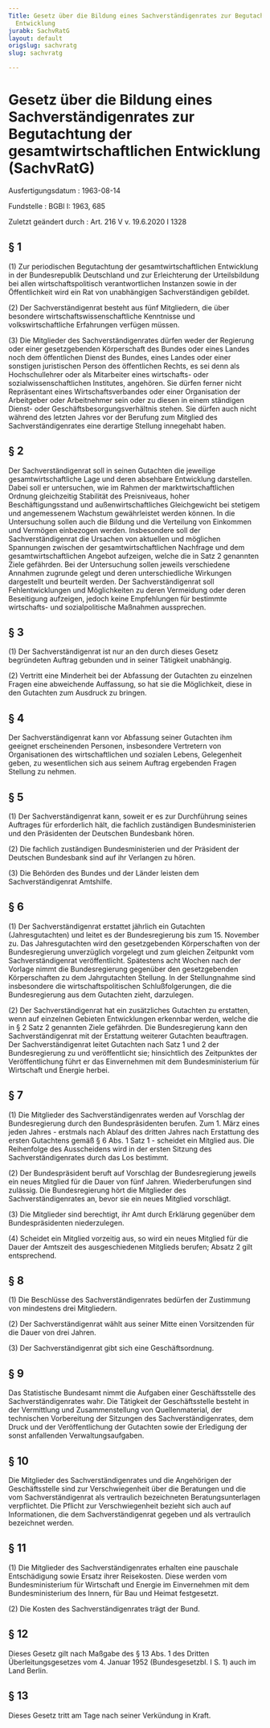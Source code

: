 ```yaml
---
Title: Gesetz über die Bildung eines Sachverständigenrates zur Begutachtung der gesamtwirtschaftlichen
  Entwicklung
jurabk: SachvRatG
layout: default
origslug: sachvratg
slug: sachvratg

---
```


# Gesetz über die Bildung eines Sachverständigenrates zur Begutachtung der gesamtwirtschaftlichen Entwicklung (SachvRatG)

Ausfertigungsdatum
:   1963-08-14

Fundstelle
:   BGBl I: 1963, 685

Zuletzt geändert durch
:   Art. 216 V v. 19.6.2020 I 1328


## § 1

(1) Zur periodischen Begutachtung der gesamtwirtschaftlichen
Entwicklung in der Bundesrepublik Deutschland und zur Erleichterung
der Urteilsbildung bei allen wirtschaftspolitisch verantwortlichen
Instanzen sowie in der Öffentlichkeit wird ein Rat von unabhängigen
Sachverständigen gebildet.

(2) Der Sachverständigenrat besteht aus fünf Mitgliedern, die über
besondere wirtschaftswissenschaftliche Kenntnisse und
volkswirtschaftliche Erfahrungen verfügen müssen.

(3) Die Mitglieder des Sachverständigenrates dürfen weder der
Regierung oder einer gesetzgebenden Körperschaft des Bundes oder eines
Landes noch dem öffentlichen Dienst des Bundes, eines Landes oder
einer sonstigen juristischen Person des öffentlichen Rechts, es sei
denn als Hochschullehrer oder als Mitarbeiter eines wirtschafts- oder
sozialwissenschaftlichen Institutes, angehören. Sie dürfen ferner
nicht Repräsentant eines Wirtschaftsverbandes oder einer Organisation
der Arbeitgeber oder Arbeitnehmer sein oder zu diesen in einem
ständigen Dienst- oder Geschäftsbesorgungsverhältnis stehen. Sie
dürfen auch nicht während des letzten Jahres vor der Berufung zum
Mitglied des Sachverständigenrates eine derartige Stellung innegehabt
haben.


## § 2

Der Sachverständigenrat soll in seinen Gutachten die jeweilige
gesamtwirtschaftliche Lage und deren absehbare Entwicklung darstellen.
Dabei soll er untersuchen, wie im Rahmen der marktwirtschaftlichen
Ordnung gleichzeitig Stabilität des Preisniveaus, hoher
Beschäftigungsstand und außenwirtschaftliches Gleichgewicht bei
stetigem und angemessenem Wachstum gewährleistet werden können. In die
Untersuchung sollen auch die Bildung und die Verteilung von Einkommen
und Vermögen einbezogen werden. Insbesondere soll der
Sachverständigenrat die Ursachen von aktuellen und möglichen
Spannungen zwischen der gesamtwirtschaftlichen Nachfrage und dem
gesamtwirtschaftlichen Angebot aufzeigen, welche die in Satz 2
genannten Ziele gefährden. Bei der Untersuchung sollen jeweils
verschiedene Annahmen zugrunde gelegt und deren unterschiedliche
Wirkungen dargestellt und beurteilt werden. Der Sachverständigenrat
soll Fehlentwicklungen und Möglichkeiten zu deren Vermeidung oder
deren Beseitigung aufzeigen, jedoch keine Empfehlungen für bestimmte
wirtschafts- und sozialpolitische Maßnahmen aussprechen.


## § 3

(1) Der Sachverständigenrat ist nur an den durch dieses Gesetz
begründeten Auftrag gebunden und in seiner Tätigkeit unabhängig.

(2) Vertritt eine Minderheit bei der Abfassung der Gutachten zu
einzelnen Fragen eine abweichende Auffassung, so hat sie die
Möglichkeit, diese in den Gutachten zum Ausdruck zu bringen.


## § 4

Der Sachverständigenrat kann vor Abfassung seiner Gutachten ihm
geeignet erscheinenden Personen, insbesondere Vertretern von
Organisationen des wirtschaftlichen und sozialen Lebens, Gelegenheit
geben, zu wesentlichen sich aus seinem Auftrag ergebenden Fragen
Stellung zu nehmen.


## § 5

(1) Der Sachverständigenrat kann, soweit er es zur Durchführung seines
Auftrages für erforderlich hält, die fachlich zuständigen
Bundesministerien und den Präsidenten der Deutschen Bundesbank hören.

(2) Die fachlich zuständigen Bundesministerien und der Präsident der
Deutschen Bundesbank sind auf ihr Verlangen zu hören.

(3) Die Behörden des Bundes und der Länder leisten dem
Sachverständigenrat Amtshilfe.


## § 6

(1) Der Sachverständigenrat erstattet jährlich ein Gutachten
(Jahresgutachten) und leitet es der Bundesregierung bis zum 15.
November zu. Das Jahresgutachten wird den gesetzgebenden
Körperschaften von der Bundesregierung unverzüglich vorgelegt und zum
gleichen Zeitpunkt vom Sachverständigenrat veröffentlicht. Spätestens
acht Wochen nach der Vorlage nimmt die Bundesregierung gegenüber den
gesetzgebenden Körperschaften zu dem Jahrgutachten Stellung. In der
Stellungnahme sind insbesondere die wirtschaftspolitischen
Schlußfolgerungen, die die Bundesregierung aus dem Gutachten zieht,
darzulegen.

(2) Der Sachverständigenrat hat ein zusätzliches Gutachten zu
erstatten, wenn auf einzelnen Gebieten Entwicklungen erkennbar werden,
welche die in § 2 Satz 2 genannten Ziele gefährden. Die
Bundesregierung kann den Sachverständigenrat mit der Erstattung
weiterer Gutachten beauftragen. Der Sachverständigenrat leitet
Gutachten nach Satz 1 und 2 der Bundesregierung zu und veröffentlicht
sie; hinsichtlich des Zeitpunktes der Veröffentlichung führt er das
Einvernehmen mit dem Bundesministerium für Wirtschaft und Energie
herbei.


## § 7

(1) Die Mitglieder des Sachverständigenrates werden auf Vorschlag der
Bundesregierung durch den Bundespräsidenten berufen. Zum 1. März eines
jeden Jahres - erstmals nach Ablauf des dritten Jahres nach Erstattung
des ersten Gutachtens gemäß § 6 Abs. 1 Satz 1 - scheidet ein Mitglied
aus. Die Reihenfolge des Ausscheidens wird in der ersten Sitzung des
Sachverständigenrates durch das Los bestimmt.

(2) Der Bundespräsident beruft auf Vorschlag der Bundesregierung
jeweils ein neues Mitglied für die Dauer von fünf Jahren.
Wiederberufungen sind zulässig. Die Bundesregierung hört die
Mitglieder des Sachverständigenrates an, bevor sie ein neues Mitglied
vorschlägt.

(3) Die Mitglieder sind berechtigt, ihr Amt durch Erklärung gegenüber
dem Bundespräsidenten niederzulegen.

(4) Scheidet ein Mitglied vorzeitig aus, so wird ein neues Mitglied
für die Dauer der Amtszeit des ausgeschiedenen Mitglieds berufen;
Absatz 2 gilt entsprechend.


## § 8

(1) Die Beschlüsse des Sachverständigenrates bedürfen der Zustimmung
von mindestens drei Mitgliedern.

(2) Der Sachverständigenrat wählt aus seiner Mitte einen Vorsitzenden
für die Dauer von drei Jahren.

(3) Der Sachverständigenrat gibt sich eine Geschäftsordnung.


## § 9

Das Statistische Bundesamt nimmt die Aufgaben einer Geschäftsstelle
des Sachverständigenrates wahr. Die Tätigkeit der Geschäftsstelle
besteht in der Vermittlung und Zusammenstellung von Quellenmaterial,
der technischen Vorbereitung der Sitzungen des Sachverständigenrates,
dem Druck und der Veröffentlichung der Gutachten sowie der Erledigung
der sonst anfallenden Verwaltungsaufgaben.


## § 10

Die Mitglieder des Sachverständigenrates und die Angehörigen der
Geschäftsstelle sind zur Verschwiegenheit über die Beratungen und die
vom Sachverständigenrat als vertraulich bezeichneten
Beratungsunterlagen verpflichtet. Die Pflicht zur Verschwiegenheit
bezieht sich auch auf Informationen, die dem Sachverständigenrat
gegeben und als vertraulich bezeichnet werden.


## § 11

(1) Die Mitglieder des Sachverständigenrates erhalten eine pauschale
Entschädigung sowie Ersatz ihrer Reisekosten. Diese werden vom
Bundesministerium für Wirtschaft und Energie im Einvernehmen mit dem
Bundesministerium des Innern, für Bau und Heimat festgesetzt.

(2) Die Kosten des Sachverständigenrates trägt der Bund.


## § 12

Dieses Gesetz gilt nach Maßgabe des § 13 Abs. 1 des Dritten
Überleitungsgesetzes vom 4. Januar 1952 (Bundesgesetzbl. I S. 1) auch
im Land Berlin.


## § 13

Dieses Gesetz tritt am Tage nach seiner Verkündung in Kraft.

